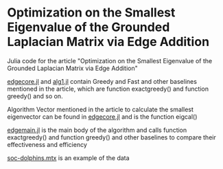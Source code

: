# Optimization on the Smallest Eigenvalue of the Grounded Laplacian Matrix via Edge Addition

Julia code for the article "Optimization on the Smallest Eigenvalue of the Grounded Laplacian Matrix via Edge Addition"


[edgecore.jl](./edgecore.jl) and [alg1.jl](./alg1.jl) contain Greedy and Fast and other baselines mentioned in the article, which are function exactgreedy() and function greedy() and so on.

Algorithm Vector mentioned in the article to calculate the smallest eigenvector can be found in [edgecore.jl](./edgecore.jl) and is the function eigcal()


[edgemain.jl](./edgemain.jl) is the main body of the algorithm and calls function exactgreedy() and function greedy() and other baselines to compare their effectiveness and efficiency


[soc-dolphins.mtx](./data/soc-dolphins.mtx) is an example of the data
